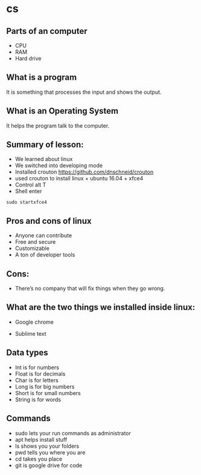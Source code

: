 # cs

## Parts of an computer

+ CPU
+ RAM
+ Hard drive

## What is a program

It is something that processes the input and shows the output. 

## What is an Operating System

It helps the program talk to the computer.

## Summary of lesson:

+ We learned about linux
+ We switched into developing mode
+ Installed crouton https://github.com/dnschneid/crouton
+ used crouton to install linux + ubuntu 16.04 + xfce4
+ Control alt T
+ Shell enter

```
sudo startxfce4
```

## Pros and cons of linux
 
+ Anyone can contribute 
+ Free and secure
+ Customizable
+ A ton of developer tools

## Cons: 

+ There’s no company that will fix things when they go wrong.

## What are the two	 things we installed inside linux:

+ Google chrome

+ Sublime text

## Data types

+ Int is for numbers
+ Float is for decimals
+ Char is for letters
+ Long is for big numbers
+ Short is for small numbers
+ String is for words

 ## Commands

 + sudo lets your run commands as administrator 
 + apt helps install stuff
 + ls shows you your folders 
 + pwd tells you where you are 
 + cd takes you place
 + git is google drive for code
